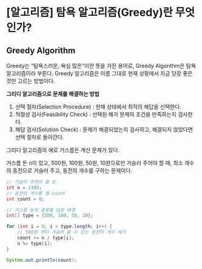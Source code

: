 # [알고리즘] 탐욕 알고리즘(Greedy)란 무엇인가?

## Greedy Algorithm

Greedy는 “탐욕스러운, 욕심 많은”이란 뜻을 가진 용어로, Greedy Algorithm은 탐욕 알고리즘이라 부른다. Greedy 알고리즘은 이름 그대로 현재 상황에서 지금 당장 좋은 것만 고르는 방법이다.

**그리디 알고리즘으로 문제를 해결하는 방법**

1. 선택 절차(Selection Procedure) : 현재 상태에서 최적의 해답을 선택한다.
2. 적절성 검사(Feasibility Check) : 선택된 해가 문제의 조건을 만족하는지 검사한다.
3. 해답 검사(Solution Check) : 문제가 해결되었는지 검사하고, 해결되지 않았다면 선택 절차로 돌아간다.

그리디 알고리즘의 예로 거스름돈 계산 문제가 있다.

거스름 돈 n이 있고, 500원, 100원, 50원, 10원으로만 거슬러 주어야 할 때, 최소 개수의 동전으로 거슬러 주고, 동전의 개수를 구하는 문제이다.

```java
// 거슬러 주어야 할 돈
int n = 1380;
// 동전의 개수를 셀 count
int count = 0;

// 거스름 돈의 종류를 담은 배열
int[] type = {500, 100, 50, 10};

for (int i = 0; i < type.length; i++) {
	// 500원 부터 거슬러 줄 수 있는 동전의 개수 세기
	count += n / type[i];
	n %= type[i];
}

System.out.println(count);

```
